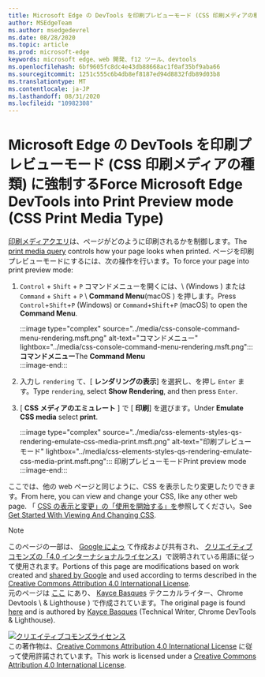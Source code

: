 ```yaml
---
title: Microsoft Edge の DevTools を印刷プレビューモード (CSS 印刷メディアの種類) に強制する
author: MSEdgeTeam
ms.author: msedgedevrel
ms.date: 08/28/2020
ms.topic: article
ms.prod: microsoft-edge
keywords: microsoft edge、web 開発、f12 ツール、devtools
ms.openlocfilehash: 6bf9605fc8dc4e43db88668ac1f0af35bf9aba66
ms.sourcegitcommit: 1251c555c6b4db8ef8187ed94d8832fdb89d03b8
ms.translationtype: MT
ms.contentlocale: ja-JP
ms.lasthandoff: 08/31/2020
ms.locfileid: "10982308"
---
```

<!-- Copyright Kayce Basques 

   Licensed under the Apache License, Version 2.0 (the "License");
   you may not use this file except in compliance with the License.
   You may obtain a copy of the License at

       https://www.apache.org/licenses/LICENSE-2.0

   Unless required by applicable law or agreed to in writing, software
   distributed under the License is distributed on an "AS IS" BASIS,
   WITHOUT WARRANTIES OR CONDITIONS OF ANY KIND, either express or implied.
   See the License for the specific language governing permissions and
   limitations under the License.  -->





# <span data-ttu-id="116c4-103">Microsoft Edge の DevTools を印刷プレビューモード (CSS 印刷メディアの種類) に強制する</span><span class="sxs-lookup"><span data-stu-id="116c4-103">Force Microsoft Edge DevTools into Print Preview mode (CSS Print Media Type)</span></span>   



<span data-ttu-id="116c4-104">[印刷メディアクエリ][MDNUsingMediaQueries]は、ページがどのように印刷されるかを制御します。</span><span class="sxs-lookup"><span data-stu-id="116c4-104">The [print media query][MDNUsingMediaQueries] controls how your page looks when printed.</span></span>  <span data-ttu-id="116c4-105">ページを印刷プレビューモードにするには、次の操作を行います。</span><span class="sxs-lookup"><span data-stu-id="116c4-105">To force your page into print preview mode:</span></span>  

1.  <span data-ttu-id="116c4-106">`Control` + `Shift` + `P` コマンドメニューを開くには、\ (Windows \) または `Command` + `Shift` + `P` \ **Command Menu**(macOS \) を押します。</span><span class="sxs-lookup"><span data-stu-id="116c4-106">Press `Control`+`Shift`+`P` \(Windows\) or `Command`+`Shift`+`P` \(macOS\) to open the **Command Menu**.</span></span>  
    
    :::image type="complex" source="../media/css-console-command-menu-rendering.msft.png" alt-text="コマンドメニュー" lightbox="../media/css-console-command-menu-rendering.msft.png":::
       <span data-ttu-id="116c4-108">**コマンドメニュー**</span><span class="sxs-lookup"><span data-stu-id="116c4-108">The **Command Menu**</span></span>  
    :::image-end:::  
    
1.  <span data-ttu-id="116c4-109">入力し `rendering` て、[ **レンダリングの表示**] を選択し、を押し `Enter` ます。</span><span class="sxs-lookup"><span data-stu-id="116c4-109">Type `rendering`, select **Show Rendering**, and then press `Enter`.</span></span>  
1.  <span data-ttu-id="116c4-110">[ **CSS メディアのエミュレート** ] で [ **印刷**] を選びます。</span><span class="sxs-lookup"><span data-stu-id="116c4-110">Under **Emulate CSS media** select **print**.</span></span>  
    
    :::image type="complex" source="../media/css-elements-styles-qs-rendering-emulate-css-media-print.msft.png" alt-text="印刷プレビューモード" lightbox="../media/css-elements-styles-qs-rendering-emulate-css-media-print.msft.png":::
       <span data-ttu-id="116c4-112">印刷プレビューモード</span><span class="sxs-lookup"><span data-stu-id="116c4-112">Print preview mode</span></span>  
    :::image-end:::  
    
<span data-ttu-id="116c4-113">ここでは、他の web ページと同じように、CSS を表示したり変更したりできます。</span><span class="sxs-lookup"><span data-stu-id="116c4-113">From here, you can view and change your CSS, like any other web page.</span></span>  <span data-ttu-id="116c4-114">「 [CSS の表示と変更」の「使用を開始する」を][DevToolsCSSGetStarted]参照してください。</span><span class="sxs-lookup"><span data-stu-id="116c4-114">See [Get Started With Viewing And Changing CSS][DevToolsCSSGetStarted].</span></span>  

<!--  
 


-->  

<!-- links -->  

[MicrosoftEdgeDevTools]: ../../devtools-guide-chromium.md "Microsoft Edge (Chromium) 開発者ツール |Microsoft ドキュメント"  
[DevToolsCSSGetStarted]: ./index.md "CSS の表示と変更の概要 |Microsoft ドキュメント"  

[MDNUsingMediaQueries]: https://developer.mozilla.org/docs/Web/CSS/Media_Queries/Using_media_queries "メディアクエリを使用する |MDN"  

> [!NOTE]
> <span data-ttu-id="116c4-118">このページの一部は、 [Google によっ][GoogleSitePolicies] て作成および共有され、 [クリエイティブコモンズの「4.0 インターナショナルライセンス][CCA4IL]」で説明されている用語に従って使用されます。</span><span class="sxs-lookup"><span data-stu-id="116c4-118">Portions of this page are modifications based on work created and [shared by Google][GoogleSitePolicies] and used according to terms described in the [Creative Commons Attribution 4.0 International License][CCA4IL].</span></span>  
> <span data-ttu-id="116c4-119">元のページは [ここ](https://developers.google.com/web/tools/chrome-devtools/css/print-preview) にあり、 [Kayce Basques][KayceBasques] テクニカルライター、Chrome Devtools \ & Lighthouse \) で作成されています。</span><span class="sxs-lookup"><span data-stu-id="116c4-119">The original page is found [here](https://developers.google.com/web/tools/chrome-devtools/css/print-preview) and is authored by [Kayce Basques][KayceBasques] \(Technical Writer, Chrome DevTools \& Lighthouse\).</span></span>  

[![クリエイティブコモンズライセンス][CCby4Image]][CCA4IL]  
<span data-ttu-id="116c4-121">この著作物は、[Creative Commons Attribution 4.0 International License][CCA4IL] に従って使用許諾されています。</span><span class="sxs-lookup"><span data-stu-id="116c4-121">This work is licensed under a [Creative Commons Attribution 4.0 International License][CCA4IL].</span></span>  

[CCA4IL]: https://creativecommons.org/licenses/by/4.0  
[CCby4Image]: https://i.creativecommons.org/l/by/4.0/88x31.png  
[GoogleSitePolicies]: https://developers.google.com/terms/site-policies  
[KayceBasques]: https://developers.google.com/web/resources/contributors/kaycebasques  
